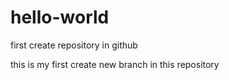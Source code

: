 # hello-world
first create repository in github

this is my first create new branch in this repository
